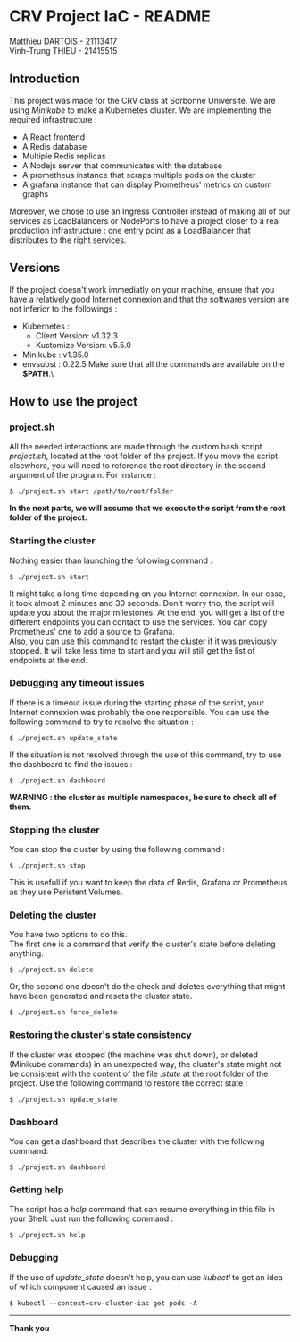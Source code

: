 # CRV Project IaC - README
Matthieu DARTOIS - 21113417\
Vinh-Trung THIEU - 21415515

## Introduction
This project was made for the CRV class at Sorbonne Université. We are using *Minikube* to make a Kubernetes cluster. We are implementing the required infrastructure :
- A React frontend
- A Redis database
- Multiple Redis replicas
- A Nodejs server that communicates with the database
- A prometheus instance that scraps multiple pods on the cluster
- A grafana instance that can display Prometheus' metrics on custom graphs

Moreover, we chose to use an Ingress Controller instead of making all of our services as LoadBalancers or NodePorts to have a project closer to a real production infrastructure : one entry point as a LoadBalancer that distributes to the right services.

## Versions
If the project doesn't work immediatly on your machine, ensure that you have a relatively good Internet connexion and that the softwares version are not inferior to the followings :
- Kubernetes :
    - Client Version: v1.32.3
    - Kustomize Version: v5.5.0
- Minikube : v1.35.0
- envsubst : 0.22.5
Make sure that all the commands are available on the **$PATH**.\

## How to use the project
### project.sh
All the needed interactions are made through the custom bash script *project.sh*, located at the root folder of the project. If you move the script elsewhere, you will need to reference the root directory in the second argument of the program. For instance :
```
$ ./project.sh start /path/to/root/folder
```
**In the next parts, we will assume that we execute the script from the root folder of the project.**

### Starting the cluster
Nothing easier than launching the following command :
```
$ ./project.sh start
```
It might take a long time depending on you Internet connexion. In our case, it took almost 2 minutes and 30 seconds. Don't worry tho, the script will update you about the major milestones. At the end, you will get a list of the different endpoints you can contact to use the services. You can copy Prometheus' one to add a source to Grafana.\
Also, you can use this command to restart the cluster if it was previously stopped. It will take less time to start and you will still get the list of endpoints at the end.

### Debugging any timeout issues
If there is a timeout issue during the starting phase of the script, your Internet connexion was probably the one responsible. You can use the following command to try to resolve the situation :
```
$ ./project.sh update_state
```
If the situation is not resolved through the use of this command, try to use the dashboard to find the issues :
```
$ ./project.sh dashboard
```
**WARNING : the cluster as multiple namespaces, be sure to check all of them.**

### Stopping the cluster
You can stop the cluster by using the following command :
```
$ ./project.sh stop
```
This is usefull if you want to keep the data of Redis, Grafana or Prometheus as they use Peristent Volumes.

### Deleting the cluster
You have two options to do this.\
The first one is a command that verify the cluster's state before deleting anything. 
```
$ ./project.sh delete
```
Or, the second one doesn't do the check and deletes everything that might have been generated and resets the cluster state.
```
$ ./project.sh force_delete
```

### Restoring the cluster's state consistency
If the cluster was stopped (the machine was shut down), or deleted (Minikube commands) in an unexpected way, the cluster's state might not be consistent with the content of the file *.state* at the root folder of the project. Use the following command to restore the correct state :
```
$ ./project.sh update_state
```

### Dashboard
You can get a dashboard that describes the cluster with the following command:
```
$ ./project.sh dashboard
```

### Getting help
The script has a *help* command that can resume everything in this file in your Shell. Just run the following command :
```
$ ./project.sh help
```

### Debugging
If the use of *update_state* doesn't help, you can use *kubectl* to get an idea of which component caused an issue :
```
$ kubectl --context=crv-cluster-iac get pods -A 
```

---

**Thank you**
